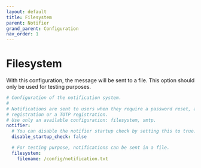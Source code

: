 ```yaml
---
layout: default
title: Filesystem
parent: Notifier
grand_parent: Configuration
nav_order: 1
---
```


# Filesystem

With this configuration, the message will be sent to a file. This option
should only be used for testing purposes.

```yaml
# Configuration of the notification system.
#
# Notifications are sent to users when they require a password reset, a U2F
# registration or a TOTP registration.
# Use only an available configuration: filesystem, smtp.
notifier:
  # You can disable the notifier startup check by setting this to true.
  disable_startup_check: false

  # For testing purpose, notifications can be sent in a file.
  filesystem:
    filename: /config/notification.txt
```
